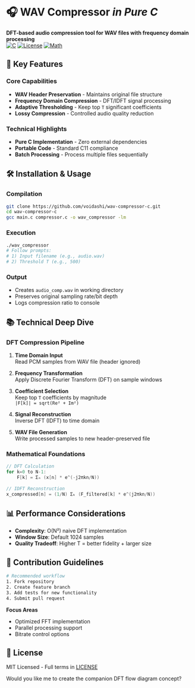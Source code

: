 # 🎧 WAV Compressor *in Pure C*

**DFT-based audio compression tool for WAV files with frequency domain processing**  
[![C](https://img.shields.io/badge/C-ISO_C11-blue?logo=c&logoColor=white)](https://iso.org/standard/74528.html)
[![License](https://img.shields.io/badge/License-MIT-green)](LICENSE)
[![Math](https://img.shields.io/badge/Dependency-libm-critical)](https://www.gnu.org/software/libc/)

## 🎯 Key Features

### Core Capabilities
- **WAV Header Preservation** - Maintains original file structure
- **Frequency Domain Compression** - DFT/IDFT signal processing
- **Adaptive Thresholding** - Keep top `T` significant coefficients
- **Lossy Compression** - Controlled audio quality reduction

### Technical Highlights
- **Pure C Implementation** - Zero external dependencies
- **Portable Code** - Standard C11 compliance
- **Batch Processing** - Process multiple files sequentially

## 🛠️ Installation & Usage

### Compilation
```bash
git clone https://github.com/voidashi/wav-compressor-c.git
cd wav-compressor-c
gcc main.c compressor.c -o wav_compressor -lm
```

### Execution
```bash
./wav_compressor
# Follow prompts:
# 1) Input filename (e.g., audio.wav)
# 2) Threshold T (e.g., 500)
```

### Output
- Creates `audio_comp.wav` in working directory
- Preserves original sampling rate/bit depth
- Logs compression ratio to console

## 📚 Technical Deep Dive

### DFT Compression Pipeline
1. **Time Domain Input**  
   Read PCM samples from WAV file (header ignored)

2. **Frequency Transformation**  
   Apply Discrete Fourier Transform (DFT) on sample windows

3. **Coefficient Selection**  
   Keep top `T` coefficients by magnitude  
   `|F[k]| = sqrt(Re² + Im²)`

4. **Signal Reconstruction**  
   Inverse DFT (IDFT) to time domain

5. **WAV File Generation**  
   Write processed samples to new header-preserved file

### Mathematical Foundations
```c
// DFT Calculation
for k=0 to N-1:
    F[k] = Σₙ (x[n] * e^(-j2πkn/N))
    
// IDFT Reconstruction
x_compressed[n] = (1/N) Σₖ (F_filtered[k] * e^(j2πkn/N))
```

## 📊 Performance Considerations
- **Complexity**: O(N²) naive DFT implementation
- **Window Size**: Default 1024 samples
- **Quality Tradeoff**: Higher T = better fidelity + larger size

## 🤝 Contribution Guidelines
```bash
# Recommended workflow
1. Fork repository
2. Create feature branch
3. Add tests for new functionality
4. Submit pull request
```

**Focus Areas**  
- Optimized FFT implementation
- Parallel processing support
- Bitrate control options

## 📜 License
MIT Licensed - Full terms in [LICENSE](LICENSE)

Would you like me to create the companion DFT flow diagram concept?
